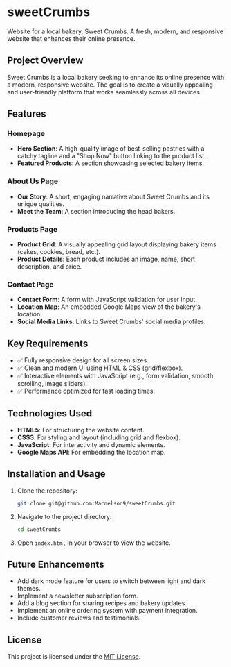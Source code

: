 # sweetCrumbs
Website for a local bakery, Sweet Crumbs. A fresh, modern, and responsive website that enhances their online presence.
## Project Overview

Sweet Crumbs is a local bakery seeking to enhance its online presence with a modern, responsive website. The goal is to create a visually appealing and user-friendly platform that works seamlessly across all devices.

## Features

### Homepage
- **Hero Section**: A high-quality image of best-selling pastries with a catchy tagline and a "Shop Now" button linking to the product list.
- **Featured Products**: A section showcasing selected bakery items.

### About Us Page
- **Our Story**: A short, engaging narrative about Sweet Crumbs and its unique qualities.
- **Meet the Team**: A section introducing the head bakers.

### Products Page
- **Product Grid**: A visually appealing grid layout displaying bakery items (cakes, cookies, bread, etc.).
- **Product Details**: Each product includes an image, name, short description, and price.

### Contact Page
- **Contact Form**: A form with JavaScript validation for user input.
- **Location Map**: An embedded Google Maps view of the bakery's location.
- **Social Media Links**: Links to Sweet Crumbs' social media profiles.

## Key Requirements
- ✅ Fully responsive design for all screen sizes.
- ✅ Clean and modern UI using HTML & CSS (grid/flexbox).
- ✅ Interactive elements with JavaScript (e.g., form validation, smooth scrolling, image sliders).
- ✅ Performance optimized for fast loading times.

## Technologies Used
- **HTML5**: For structuring the website content.
- **CSS3**: For styling and layout (including grid and flexbox).
- **JavaScript**: For interactivity and dynamic elements.
- **Google Maps API**: For embedding the location map.

## Installation and Usage
1. Clone the repository:
    ```bash
    git clone git@github.com:Macnelson9/sweetCrumbs.git
    ```
2. Navigate to the project directory:
    ```bash
    cd sweetCrumbs
    ```
3. Open `index.html` in your browser to view the website.

## Future Enhancements
- Add dark mode feature for users to switch between light and dark themes.
- Implement a newsletter subscription form.
- Add a blog section for sharing recipes and bakery updates.
- Implement an online ordering system with payment integration.
- Include customer reviews and testimonials.

## License
This project is licensed under the [MIT License](LICENSE).
